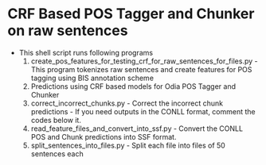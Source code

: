 # CRF Based POS Tagger and Chunker on raw sentences
- This shell script runs following programs
  1. create_pos_features_for_testing_crf_for_raw_sentences_for_files.py - This program tokenizes raw sentences and create features for POS tagging using BIS annotation scheme
  2. Predictions using CRF based models for Odia POS Tagger and Chunker
  3. correct_incorrect_chunks.py - Correct the incorrect chunk predictions - If you need outputs in the CONLL format, comment the codes below it.
  4. read_feature_files_and_convert_into_ssf.py - Convert the CONLL POS and Chunk predictions into SSF format.
  5. split_sentences_into_files.py - Split each file into files of 50 sentences each
